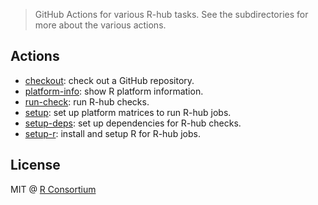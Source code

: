 
> GitHub Actions for various R-hub tasks. See the subdirectories for more
> about the various actions.

## Actions

* [checkout](checkout): check out a GitHub repository.
* [platform-info](platform-info): show R platform information.
* [run-check](run-check): run R-hub checks.
* [setup](setup): set up platform matrices to run R-hub jobs.
* [setup-deps](setup-deps): set up dependencies for R-hub checks.
* [setup-r](setup-r): install and setup R for R-hub jobs.

## License

MIT @ [R Consortium](https://www.r-consortium.org/)
